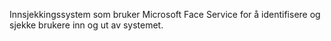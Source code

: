  Innsjekkingssystem som bruker Microsoft Face Service for å identifisere og sjekke brukere inn og ut av systemet.
